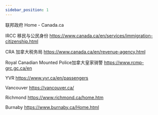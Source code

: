 ```yaml
---
sidebar_position: 1
---
```


联邦政府
Home - Canada.ca

IRCC 移民与公民身份
https://www.canada.ca/en/services/immigration-citizenship.html

CRA 加拿大税务局
https://www.canada.ca/en/revenue-agency.html

Royal Canadian Mounted Police加拿大皇家骑警
https://www.rcmp-grc.gc.ca/en

YVR
https://www.yvr.ca/en/passengers

Vancouver
https://vancouver.ca/

Richmond
https://www.richmond.ca/home.htm

Burnaby
https://www.burnaby.ca/Home.html
